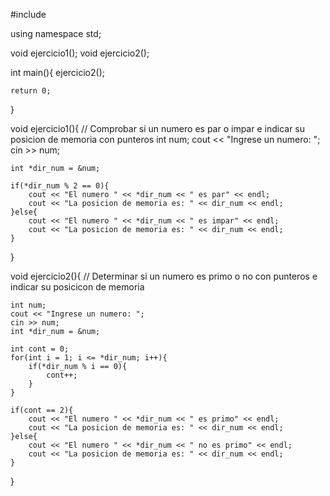 #include <iostream>

using namespace std;

void ejercicio1();
void ejercicio2();

int main(){
    ejercicio2();
    
    return 0;
}

void ejercicio1(){
     // Comprobar si un numero es par o impar e indicar su posicion de memoria con punteros
    int num;
    cout << "Ingrese un numero: ";
    cin >> num;

    int *dir_num = &num;

    if(*dir_num % 2 == 0){
        cout << "El numero " << *dir_num << " es par" << endl;
        cout << "La posicion de memoria es: " << dir_num << endl;
    }else{
        cout << "El numero " << *dir_num << " es impar" << endl;
        cout << "La posicion de memoria es: " << dir_num << endl;
    }
}

void ejercicio2(){
    // Determinar si un numero es primo o no con punteros e indicar su posicicon de memoria

    int num;
    cout << "Ingrese un numero: ";
    cin >> num;
    int *dir_num = &num;

    int cont = 0;
    for(int i = 1; i <= *dir_num; i++){
        if(*dir_num % i == 0){
            cont++;
        }
    }

    if(cont == 2){
        cout << "El numero " << *dir_num << " es primo" << endl;
        cout << "La posicion de memoria es: " << dir_num << endl;
    }else{
        cout << "El numero " << *dir_num << " no es primo" << endl;
        cout << "La posicion de memoria es: " << dir_num << endl;
    }

}

